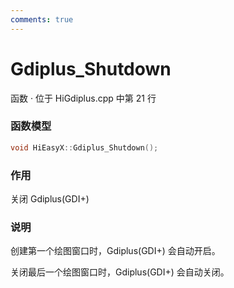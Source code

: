 ```yaml
---
comments: true
---
```


# Gdiplus_Shutdown
函数 · 位于 HiGdiplus.cpp 中第 21 行

### 函数模型

```cpp
void HiEasyX::Gdiplus_Shutdown();
```

### 作用
关闭 Gdiplus(GDI+)

### 说明
创建第一个绘图窗口时，Gdiplus(GDI+) 会自动开启。

关闭最后一个绘图窗口时，Gdiplus(GDI+) 会自动关闭。